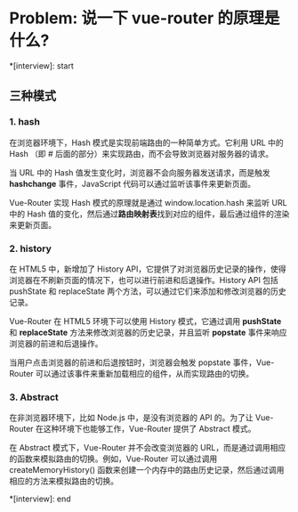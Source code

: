 # Problem: 说一下 vue-router 的原理是什么?

\*[interview]: start

## 三种模式

### 1. hash

在浏览器环境下，Hash 模式是实现前端路由的一种简单方式。它利用 URL 中的 Hash （即 # 后面的部分）来实现路由，而不会导致浏览器对服务器的请求。

当 URL 中的 Hash 值发生变化时，浏览器不会向服务器发送请求，而是触发 **hashchange** 事件，JavaScript 代码可以通过监听该事件来更新页面。

Vue-Router 实现 Hash 模式的原理就是通过 window.location.hash 来监听 URL 中的 Hash 值的变化，然后通过**路由映射表**找到对应的组件，最后通过组件的渲染来更新页面。

### 2. history

在 HTML5 中，新增加了 History API，它提供了对浏览器历史记录的操作，使得浏览器在不刷新页面的情况下，也可以进行前进和后退操作。History API 包括 pushState 和 replaceState 两个方法，可以通过它们来添加和修改浏览器的历史记录。

Vue-Router 在 HTML5 环境下可以使用 History 模式，它通过调用 **pushState** 和 **replaceState** 方法来修改浏览器的历史记录，并且监听 **popstate** 事件来响应浏览器的前进和后退操作。

当用户点击浏览器的前进和后退按钮时，浏览器会触发 popstate 事件，Vue-Router 可以通过该事件来重新加载相应的组件，从而实现路由的切换。

### 3. Abstract

在非浏览器环境下，比如 Node.js 中，是没有浏览器的 API 的。为了让 Vue-Router 在这种环境下也能够工作，Vue-Router 提供了 Abstract 模式。

在 Abstract 模式下，Vue-Router 并不会改变浏览器的 URL，而是通过调用相应的函数来模拟路由的切换。例如，Vue-Router 可以通过调用 createMemoryHistory() 函数来创建一个内存中的路由历史记录，然后通过调用相应的方法来模拟路由的切换。

\*[interview]: end
